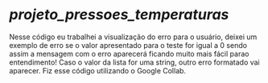 # ***projeto_pressoes_temperaturas***

Nesse código eu trabalhei a visualização do erro para o usuário, deixei um exemplo de erro se o valor apresentado para o teste for igual a 0 sendo assim a mensagem com o erro aparecerá ficando muito mais fácil parao entendimento!
Caso o valor da lista for uma string, outro erro formatado vai aparecer. Fiz esse código utilizando o Google Collab.
